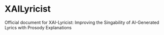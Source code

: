 # XAILyricist
Official document for XAI-Lyricist: Improving the Singability of AI-Generated Lyrics with Prosody Explanations
